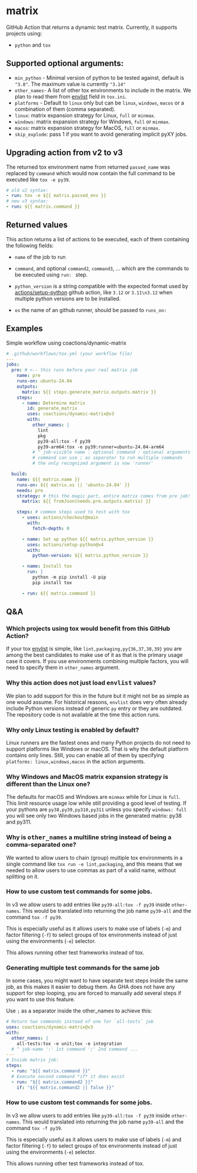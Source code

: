 # matrix

GitHub Action that returns a dynamic test matrix. Currently, it supports
projects using:

- `python` and `tox`

## Supported optional arguments:

- `min_python` - Minimal version of python to be tested against, default is `"3.8"`. The maximum value is currently `"3.14"`
- `other_names`- A list of other tox environments to include in the matrix. We
  plan to read them from [envlist](https://tox.wiki/en/latest/config.html#envlist) field in `tox.ini`.
- `platforms` - Default to `linux` only but can be `linux`, `windows`, `macos`
  or a combination of them (comma separated).
- `linux`: matrix expansion strategy for Linux, `full` or `minmax`.
- `windows`: matrix expansion strategy for Windows, `full` or `minmax`.
- `macos`: matrix expansion strategy for MacOS, `full` or `minmax`.
- `skip_explode`: pass 1 if you want to avoid generating implicit pyXY jobs.

## Upgrading action from v2 to v3

The returned tox environment name from returned `passed_name` was replaced by
`command` which would now contain the full command to be executed like
`tox -e py39`.

```yaml
# old v2 syntax:
- run: tox -e ${{ matrix.passed_env }}
# new v3 syntax:
- run: ${{ matrix.command }}
```

## Returned values

This action returns a list of actions to be executed, each of them containing
the following fields:

- `name` of the job to run

- `command`, and optional `command2`, `command3`, ... which are the commands
  to be executed using `run: ` step.

- `python_version` is a string compatible with the expected format used by
  [actions/setup-python](https://github.com/actions/setup-python) github action,
  like `3.12` or `3.11\n3.12` when multiple python versions are to be installed.

- `os` the name of an github runner, should be passed to `runs_on: `

## Examples

Simple workflow using coactions/dynamic-matrix

```yaml
# .github/workflows/tox.yml (your workflow file)
---
jobs:
  pre: # <-- this runs before your real matrix job
    name: pre
    runs-on: ubuntu-24.04
    outputs:
      matrix: ${{ steps.generate_matrix.outputs.matrix }}
    steps:
      - name: Determine matrix
        id: generate_matrix
        uses: coactions/dynamic-matrix@v3
        with:
          other_names: |
            lint
            pkg
            py39-all:tox -f py39
            py39-arm64:tox -e py39:runner=ubuntu-24.04-arm64
          # ^ job-visible name : optional command : optional arguments
          # command can use ; as separator to run multiple commands
          # the only recognized argument is now 'runner'

  build:
    name: ${{ matrix.name }}
    runs-on: ${{ matrix.os || 'ubuntu-24.04' }}
    needs: pre
    strategy: # this the magic part, entire matrix comes from pre job!
      matrix: ${{ fromJson(needs.pre.outputs.matrix) }}

    steps: # common steps used to test with tox
      - uses: actions/checkout@main
        with:
          fetch-depth: 0

      - name: Set up python ${{ matrix.python_version }}
        uses: actions/setup-python@v4
        with:
          python-version: ${{ matrix.python_version }}

      - name: Install tox
        run: |
          python -m pip install -U pip
          pip install tox

      - run: ${{ matrix.command }}
```

## Q&A

### Which projects using tox would benefit from this GitHub Action?

If your tox [envlist](https://tox.wiki/en/latest/config.html#envlist) is simple, like `lint,packaging,py{36,37,38,39}` you are among the best candidates to make use of it as that is the primary usage case it covers. If you use environments combining multiple factors, you will need to specify them in `other_names` argument.

### Why this action does not just load <tt>envlist</tt> values?

We plan to add support for this in the future but it might not be
as simple as one would assume. For historical reasons, `envlist` does very often already include Python versions instead of generic `py` entry or
they are outdated. The repository code is not available at the
time this action runs.

### Why only Linux testing is enabled by default?

Linux runners are the fastest ones and many Python projects do not need to support platforms like Windows or macOS. That is why the default platform contains only lines. Still, you can enable all of them by specifying `platforms: linux,windows,macos` in the action arguments.

### Why Windows and MacOS matrix expansion strategy is different than the Linux one?

The defaults for macOS and Windows are `minmax` while for Linux is `full`. This limit resource usage low while still providing a good level of testing. If your pythons are `py38,py39,py310,py311` unless you specify `windows: full` you will see only two Windows based jobs in the generated matrix: py38 and py311.

### Why is <tt>other_names</tt> a multiline string instead of being a comma-separated one?

We wanted to allow users to chain (group) multiple tox environments in a single command like `tox run -e lint,packaging`, and this means that we needed to allow users to use commas as part of a valid name, without
splitting on it.

### How to use custom test commands for some jobs.

In v3 we allow users to add entries like `py39-all:tox -f py39` inside `other-names`. This would be translated into returning the job name `py39-all` and the command `tox -f py39`.

This is especially useful as it allows users to make use of labels (`-m`) and factor filtering (`-f`) to select groups of tox environments instead of just using the environments (`-e`) selector.

This allows running other test frameworks instead of tox.

### Generating multiple test commands for the same job

In some cases, you might want to have separate test steps inside the same
job, as this makes it easier to debug them. As GHA does not have any support
for step looping, you are forced to manually add several steps if you want
to use this feature.

Use `;` as a separator inside the other_names to achieve this:

```yaml
# Return two commands instead of one for `all-tests` job
uses: coactions/dynamic-matrix@v3
with:
  other_names: |
    all-tests:tox -e unit;tox -e integration
  # ^ job-name ':' 1st command ';' 2nd command ...
---
# Inside matrix job:
steps:
  - run: "${{ matrix.command }}"
  # Execute second command *if* it does exist
  - run: "${{ matrix.command2 }}"
    if: "${{ matrix.command2 || false }}"
```

### How to use custom test commands for some jobs.

In v3 we allow users to add entries like `py39-all:tox -f py39` inside `other-names`. This would translated into returning the job name `py39-all` and the command `tox -f py39`.

This is especially useful as it allows users to make use of labels (`-m`) and factor filtering (`-f`) to select groups of tox environments instead of just using the environments (`-e`) selector.

This allows running other test frameworks instead of tox.
